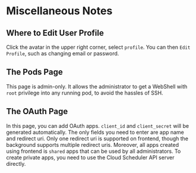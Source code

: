 # Miscellaneous Notes
## Where to Edit User Profile
Click the avatar in the upper right corner, select `profile`. You can then `Edit Profile`, such as changing email or password.

## The Pods Page
This page is admin-only. It allows the administrator to get a WebShell with `root` privilege into any running pod, to avoid the hassles of SSH.

## The OAuth Page
In this page, you can add OAuth apps. `client_id` and `client_secret` will be generated automatically. The only fields you need to enter are app name and redirect uri. Only one redirect uri is supported on frontend, though the background supports multiple redirect uris. Moreover, all apps created using frontend is `shared` apps that can be used by all administrators. To create private apps, you need to use the Cloud Scheduler API server directly.